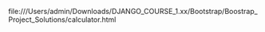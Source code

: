 file:///Users/admin/Downloads/DJANGO_COURSE_1.xx/Bootstrap/Boostrap_Project_Solutions/calculator.html
